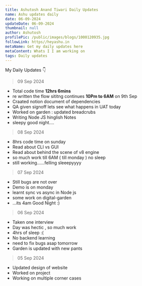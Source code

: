 ```yaml
---
title: Ashutosh Anand Tiwari Daily Updates
name: Ashu updates daily
date: 06-09-2024
updateDate: 06-09-2024
thumbnail: null
author: Ashutosh
profilePic: /public/images/blogs/1000120935.jpg
followLink: https//heyashu.in
metaName: Get my daily updates here
metaContent: Whats I I am working on
tags: Daily updates
---
```

My Daily Updates 👇

> 09 Sep 2024

* Total code time **12hrs 6mins**
* re written the flow sititng continues **10Pm to 6AM** on 9th Sep
* Craated notion document of dependencies 
* QA given signoff lets see what happens in UAT today
* Worked on garden : updated breadcrubs
* Writing Node JS hinglish Notes
* sleepy good night....

> 08 Sep 2024

* 8hrs code time on sunday
* Read about CLI vs GUI
* Read about behind the scene of v8 engine
* so much work till 6AM ( till monday ) no sleep
* still working......felling sleeepyyyy

> 07 Sep 2024

* Still bugs are not over
* Demo is on monday
* learnt sync vs async in Node js
* some work on digital-garden
* ...its 4am Good Night :)

> 06 Sep 2024

* Taken one interview
* Day was hectic , so much work
* 4hrs of sleep :(
* No backend learning
* need to fix bugs asap tomorrow
* Garden is updated with new pants

> 05 Sep 2024

* Updated design of website
* Worked on project
* Working on multiple corner cases
